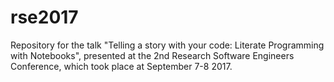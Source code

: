 # rse2017
Repository for the talk "Telling a story with your code: Literate Programming with Notebooks", presented at the 2nd Research Software Engineers Conference, which took place at September 7-8 2017.